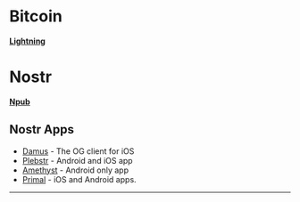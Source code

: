 # Bitcoin
[**Lightning**](https://www.lnurlpay.com/meyerwaluszek@meyerwaluszek.com)

# Nostr
[**Npub**](https://primal.net/p/npub14kfgst7c8x800kyq8txyvx7mls2z0fll2yl329md3runrhrvj8hsy8rxk6)

## Nostr Apps
- [Damus](https://damus.io/) - The OG client for iOS
- [Plebstr](https://plebstr.com/) - Android and iOS app
- [Amethyst](https://github.com/vitorpamplona/amethyst) - Android only app
- [Primal](https://primal.net/downloads) - iOS and Android apps.

***
